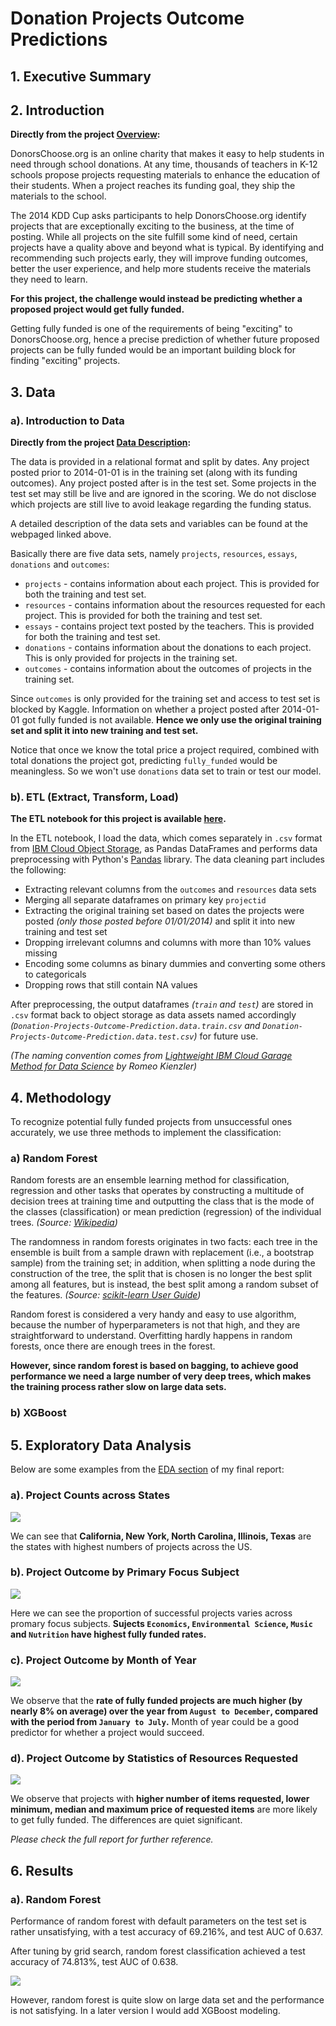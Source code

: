 Donation Projects Outcome Predictions
=======================================

## 1. Executive Summary


## 2. Introduction

**Directly from the project [Overview](https://www.kaggle.com/c/kdd-cup-2014-predicting-excitement-at-donors-choose):**

DonorsChoose.org is an online charity that makes it easy to help students in need through school donations. At any time, thousands of teachers in K-12 schools propose projects requesting materials to enhance the education of their students. When a project reaches its funding goal, they ship the materials to the school.

The 2014 KDD Cup asks participants to help DonorsChoose.org identify projects that are exceptionally exciting to the business, at the time of posting. While all projects on the site fulfill some kind of need, certain projects have a quality above and beyond what is typical. By identifying and recommending such projects early, they will improve funding outcomes, better the user experience, and help more students receive the materials they need to learn.

**For this project, the challenge would instead be predicting whether a proposed project would get fully funded.**

Getting fully funded is one of the requirements of being "exciting" to DonorsChoose.org, hence a precise prediction of whether future proposed projects can be fully funded would be an important building block for finding "exciting" projects.


## 3. Data

### a). Introduction to Data

**Directly from the project [Data Description](https://www.kaggle.com/c/kdd-cup-2014-predicting-excitement-at-donors-choose/data):**

The data is provided in a relational format and split by dates. Any project posted prior to 2014-01-01 is in the training set (along with its funding outcomes). Any project posted after is in the test set. Some projects in the test set may still be live and are ignored in the scoring. We do not disclose which projects are still live to avoid leakage regarding the funding status.

A detailed description of the data sets and variables can be found at the webpaged linked above.

Basically there are five data sets, namely `projects`, `resources`, `essays`, `donations` and `outcomes`:

* `projects` - contains information about each project. This is provided for both the training and test set.
* `resources` - contains information about the resources requested for each project. This is provided for both the training and test set.
* `essays` - contains project text posted by the teachers. This is provided for both the training and test set.
* `donations` - contains information about the donations to each project. This is only provided for projects in the training set.
* `outcomes` - contains information about the outcomes of projects in the training set.

Since `outcomes` is only provided for the training set and access to test set is blocked by Kaggle. Information on whether a project posted after 2014-01-01 got fully funded is not available. **Hence we only use the original training set and split it into new training and test set.**

Notice that once we know the total price a project required, combined with total donations the project got, predicting `fully_funded` would be meaningless. So we won't use `donations` data set to train or test our model.

### b). ETL (Extract, Transform, Load)

**The ETL notebook for this project is available [here](https://dataplatform.cloud.ibm.com/analytics/notebooks/v2/eec51c21-c64d-44be-b8ae-89d37dfc5cbd/view?access_token=84b49773ba7003cf55cdd5450a8763cc8997afa9c8c52957a0d87ed4f649e4a2).**

In the ETL notebook, I load the data, which comes separately in `.csv` format from [IBM Cloud Object Storage](https://www.ibm.com/cloud/object-storage?S_PKG=AW&cm_mmc=Search_Google-_-Cloud_Cloud+Platform-_-WW_NA-_-+ibm++object++storage_Broad_&cm_mmca1=000016GC&cm_mmca2=10007090&cm_mmca7=9060146&cm_mmca8=aud-311016886972:kwd-346458796492&cm_mmca9=_k_CjwKCAiAyfvhBRBsEiwAe2t_i-XCqy6aVw7VL5rPgPbazlACBDB8tL5qFioP_k0oLEF8dxisH8cTlBoClHoQAvD_BwE_k_&cm_mmca10=317209285867&cm_mmca11=b&mkwid=_k_CjwKCAiAyfvhBRBsEiwAe2t_i-XCqy6aVw7VL5rPgPbazlACBDB8tL5qFioP_k0oLEF8dxisH8cTlBoClHoQAvD_BwE_k_|1445|530530&cvosrc=ppc.google.%2Bibm%20%2Bobject%20%2Bstorage&cvo_campaign=000016GC&cvo_crid=317209285867&Matchtype=b&gclid=CjwKCAiAyfvhBRBsEiwAe2t_i-XCqy6aVw7VL5rPgPbazlACBDB8tL5qFioP_k0oLEF8dxisH8cTlBoClHoQAvD_BwE), as Pandas DataFrames and performs data preprocessing with Python's [Pandas](https://pandas.pydata.org/) library. The data cleaning part includes the following:

* Extracting relevant columns from the `outcomes` and `resources` data sets
* Merging all separate dataframes on primary key `projectid`
* Extracting the original training set based on dates the projects were posted *(only those posted before 01/01/2014)* and split it into new training and test set
* Dropping irrelevant columns and columns with more than 10% values missing
* Encoding some columns as binary dummies and converting some others to categoricals
* Dropping rows that still contain NA values

After preprocessing, the output dataframes *(`train` and `test`)* are stored in `.csv` format back to object storage as data assets named accordingly *(`Donation-Projects-Outcome-Prediction.data.train.csv` and `Donation-Projects-Outcome-Prediction.data.test.csv`)* for future use.

*(The naming convention comes from [Lightweight IBM Cloud Garage Method for Data Science](https://github.com/IBM/coursera/blob/master/coursera_capstone/Lightweight_IBM%20Cloud_Garage_Method_for_Data_Science_Romeo_Kienzler.pdf) by Romeo Kienzler)*


## 4. Methodology

To recognize potential fully funded projects from unsuccessful ones accurately, we use three methods to implement the classification:

### a) Random Forest

Random forests are an ensemble learning method for classification, regression and other tasks that operates by constructing a multitude of decision trees at training time and outputting the class that is the mode of the classes (classification) or mean prediction (regression) of the individual trees. *(Source: [Wikipedia](https://en.wikipedia.org/wiki/Random_forest))*

The randomness in random forests originates in two facts: each tree in the ensemble is built from a sample drawn with replacement (i.e., a bootstrap sample) from the training set; in addition, when splitting a node during the construction of the tree, the split that is chosen is no longer the best split among all features, but is instead, the best split among a random subset of the features. *(Source: [scikit-learn User Guide](https://scikit-learn.org/stable/modules/ensemble.html#forest))*

Random forest is considered a very handy and easy to use algorithm, because the number of hyperparameters is not that high, and they are straightforward to understand. Overfitting hardly happens in random forests, once there are enough trees in the forest.

**However, since random forest is based on bagging, to achieve good performance we need a large number of very deep trees, which makes the training process rather slow on large data sets.**

### b) XGBoost


## 5. Exploratory Data Analysis

Below are some examples from the [EDA section](https://render.githubusercontent.com/view/ipynb?commit=bfebd33c604a6a184b1aab5074da69e4598a35fa&enc_url=68747470733a2f2f7261772e67697468756275736572636f6e74656e742e636f6d2f4b756e797548652f446f6e6174696f6e2d50726f6a656374732d4f7574636f6d652d50726564696374696f6e732f626665626433336336303461366131383462316161623530373464613639653435393861333566612f50726564696374696e672532304f7574636f6d65732532306f66253230446f6e6174696f6e25323050726f6a656374732e6970796e62&nwo=KunyuHe%2FDonation-Projects-Outcome-Predictions&path=Predicting+Outcomes+of+Donation+Projects.ipynb&repository_id=164807280&repository_type=Repository#Exploratory-Data-Analysis) of my final report:

### a). Project Counts across States

![](https://github.com/KunyuHe/Donation-Projects-Outcome-Predictions/blob/master/EDA_outputs/by_state.png)

We can see that **California, New York, North Carolina, Illinois, Texas** are the states with highest numbers of projects across the US.

### b). Project Outcome by Primary Focus Subject

![](https://github.com/KunyuHe/Donation-Projects-Outcome-Predictions/blob/master/EDA_outputs/subject_areas.png)

Here we can see the proportion of successful projects varies across promary focus subjects. **Sujects `Economics`, `Environmental Science`, `Music` and `Nutrition` have highest fully funded rates.**

### c). Project Outcome by Month of Year

![](https://github.com/KunyuHe/Donation-Projects-Outcome-Predictions/blob/master/EDA_outputs/month_of_year.png)

We observe that the **rate of fully funded projects are much higher (by nearly 8% on average) over the year from `August to December`, compared with the period from `January to July`.** Month of year could be a good predictor for whether a project would succeed.

### d). Project Outcome by Statistics of Resources Requested

![](https://github.com/KunyuHe/Donation-Projects-Outcome-Predictions/blob/master/EDA_outputs/resouces.png)

We observe that projects with **higher number of items requested, lower minimum, median and maximum price of requested items** are more likely to get fully funded. The differences are quiet significant.

*Please check the full report for further reference.*


## 6. Results

### a). Random Forest

Performance of random forest with default parameters on the test set is rather unsatisfying, with a test accuracy of 69.216%, and test AUC of 0.637.

After tuning by grid search, random forest classification achieved a test accuracy of 74.813%, test AUC of 0.638.

![](https://github.com/KunyuHe/Donation-Projects-Outcome-Predictions/blob/master/EDA_outputs/important_features.png)

However, random forest is quite slow on large data set and the performance is not satisfying. In a later version I would add XGBoost modeling.
